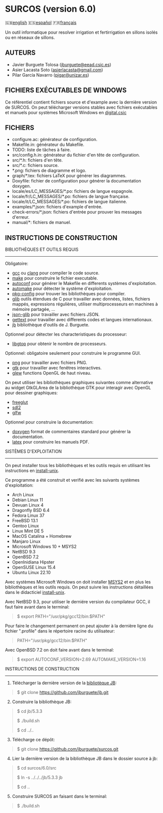 SURCOS (version 6.0)
====================

:gb:[english](README.md) :es:[español](README.es.md)
:fr:[français](README.fr.md)

Un outil informatique pour resolver irrigation et fertirrigation en sillons
isolés ou en réseaux de sillons.

AUTEURS
-------

* Javier Burguete Tolosa (jburguete@eead.csic.es)
* Asier Lacasta Soto (asierlacasta@gmail.com)
* Pilar García Navarro (pigar@unizar.es)

FICHIERS EXÉCUTABLES DE WINDOWS
-------------------------------

Ce référentiel contient fichiers source et d'example avec la dernière version de
SURCOS. On peut télécharger versions stables avec fichiers exécutables et
manuels pour systèmes Microsoft Windows en
[digital.csic](http://hdl.handle.net/10261/75830)

FICHIERS
--------

* configure.ac: générateur de configuration.
* Makefile.in: générateur du Makefile.
* TODO: liste de tâches à faire.
* src/config.h.in: générateur du fichier d'en tête de configuration.
* src/\*.h: fichiers d'en tête.
* src/\*.c: fichiers source.
* \*.png: fichiers de diagramme et logo.
* graph/\*.tex: fichiers LaTeX pour générer les diagrammes.
* Doxyfile: fichier de configuration pour générer la documentation doxygen.
* locale/es/LC\_MESSAGES/\*.po: fichiers de langue espagnole.
* locale/fr/LC\_MESSAGES/\*.po: fichiers de langue française.
* locale/it/LC\_MESSAGES/\*.po: fichiers de langue italienne.
* examples/\*.json: fichiers d'example d'entrée.
* check-errors/\*.json: fichiers d'entrée pour prouver les messages d'erreur.
* manual/\*: fichiers de manuel.

INSTRUCTIONS DE CONSTRUCTION
----------------------------

BIBLIOTHÈQUES ET OUTILS REQUIS
______________________________

Obligatoire:
* [gcc](https://gcc.gnu.org) ou [clang](http://clang.llvm.org) pour compiler le
  code source.
* [make](http://www.gnu.org/software/make) pour construire le fichier
  executable.
* [autoconf](http://www.gnu.org/software/autoconf) pour générer le Makefile en
  differents systèmes d'exploitation.
* [automake](http://www.gnu.org/software/automake) pour détecter le système
  d'exploitation.
* [pkg-config](http://www.freedesktop.org/wiki/Software/pkg-config) pour trouver
  les bibliothèques pour compiler.
* [glib](https://developer.gnome.org/glib) outils étendues de C pour travailler
  avec données, listes, fichiers mappés, expressions régulières, utiliser
  multiprocesseurs en machines à mémoire partagée, ...
* [json-glib](https://gitlab.gnome.org/GNOME/json-glib) pour travailler avec
  fichiers JSON.
* [gettext](http://www.gnu.org/software/gettext) pour travailler avec differents
  codes et langues internationaux.
* [jb](https://github.com/jburguete/jb.git) bibliothèque d'outils de
  J. Burguete.

Optionnel pour détecter les characteristiques du processeur:
* [libgtop](https://github.com/GNOME/libgtop) pour obtenir le nombre de
  processeurs.

Optionnel: obligatoire seulement pour construire le programme GUI.
* [png](http://libpng.sourceforge.net) pour travailler avec fichiers PNG.
* [gtk](http://www.gtk.org) pour travailler avec fenêtres interactives.
* [glew](http://glew.sourceforge.net) functions OpenGL de haut niveau.

On peut utiliser les bibliothèques graphiques suivantes comme alternative au
widget GtkGLArea de la bibliothèque GTK pour interagir avec OpenGL pour dessiner
graphiques:
* [freeglut](http://freeglut.sourceforge.net)
* [sdl2](https://www.libsdl.org)
* [glfw](http://www.glfw.org)

Optionnel pour construire la documentation:
* [doxygen](http://www.stack.nl/~dimitri/doxygen) format de commentaires
  standard pour générer la documentation.
* [latex](https://www.latex-project.org/) pour construire les manuels PDF.

SISTÈMES D'EXPLOITATION
_______________________

On peut installer tous les bibliothèques et les outils requis en utilisant les
instructions en [install-unix](https://github.com/jburguete/install-unix).

Ce programme a été construit et verifié avec les suivants systèmes
d'exploitation:
* Arch Linux
* Debian Linux 11
* Devuan Linux 4
* Dragonfly BSD 6.4
* Fedora Linux 37
* FreeBSD 13.1
* Gentoo Linux
* Linux Mint DE 5
* MacOS Catalina + Homebrew
* Manjaro Linux
* Microsoft Windows 10 + MSYS2
* NetBSD 9.3
* OpenBSD 7.2
* OpenInidiana Hipster
* OpenSUSE Linux 15.4
* Ubuntu Linux 22.10

Avec systèmes Microsoft Windows on doit installer
[MSYS2](http://sourceforge.net/projects/msys2) et en plus les bibliothèques et
les outils requis. On peut suivre les instructions détaillées dans le
didacticiel
[install-unix](https://github.com/jburguete/install-unix/blob/master/tutorial.pdf).

Avec NetBSD 9.3, pour utiliser le derniére version du compilateur GCC, il faut
faire avant dans le terminal:
> $ export PATH="/usr/pkg/gcc12/bin:$PATH"

Pour faire le changement permanent on peut ajouter à la dernière ligne du
fichier ".profile" dans le répertoire racine du utilisateur:
> PATH="/usr/pkg/gcc12/bin:$PATH"

Avec OpenBSD 7.2 on doit faire avant dans le terminal:
> $ export AUTOCONF\_VERSION=2.69 AUTOMAKE\_VERSION=1.16

INSTRUCTIONS DE CONSTRUCTION
____________________________

1. Télécharger la dernière version de la
  [bibliotèque JB](https://github.com/jburguete/jb):
> $ git clone https://github.com/jburguete/jb.git

2. Construire la bibliothèque JB:
> $ cd jb/5.3.3
>
> $ ./build.sh
>
> $ cd ../..

3. Télécharge ce dépôt:
> $ git clone https://github.com/jburguete/surcos.git

4. Lier la dernière version de la bibliothèque JB dans le dossier source à jb:
> $ cd surcos/6.0/src
>
> $ ln -s ../../../jb/5.3.3 jb
>
> $ cd ..

5. Construire SURCOS an faisant dans le terminal:
> $ ./build.sh
